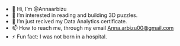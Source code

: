 - 👋 Hi, I’m @Annaarbizu
- 👀 I’m interested in reading and building 3D puzzles.
- 🌱 I’m just recived my Data Analytics certificate.
- 📫 How to reach me, through my email Anna.arbizu00@gmail.com
- ⚡ Fun fact: I was not born in a hospital.

<!---
Annaarbizu/Annaarbizu is a ✨ special ✨ repository because its `README.md` (this file) appears on your GitHub profile.
You can click the Preview link to take a look at your changes.
--->
